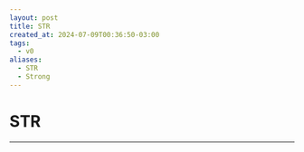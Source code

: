 ```yaml
---
layout: post
title: STR
created_at: 2024-07-09T00:36:50-03:00
tags:
  - v0
aliases:
  - STR
  - Strong
---
```

# STR
---

